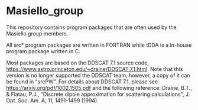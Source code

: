 # Masiello_group
This repository contains program packages that are often used by the Masiello group members. 

All src* program packages are written in FORTRAN while tDDA is a in-house program package written in C.

Most packages are based on the DDSCAT 7.1 source code, https://www.astro.princeton.edu/~draine/DDSCAT.7.1.html. Note that this version is no longer supported the DDSCAT team, however, a copy of it can be found in "srcPW". For details about DDSCAT 7.1, please see https://arxiv.org/pdf/1002.1505.pdf and the following reference:
  Draine, B.T., & Flatau, P.J., "Discrete dipole approximation for scattering calculations", J. Opt. Soc. Am. A, 11, 1491-1499 (1994). 
